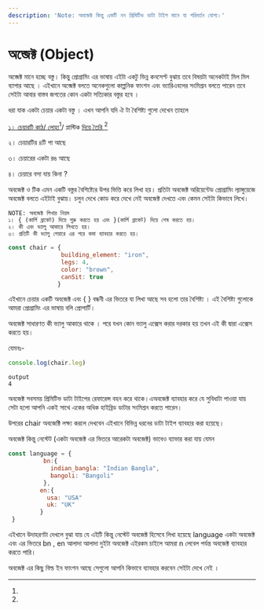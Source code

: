 ```yaml
---
description: 'Note: অবজেক্ট কিন্তু একটি নন প্রিমিটিভ ডাটা টাইপ মানে যা পরিবর্তন যোগ্য।'
---
```


# অব্জেক্ট (Object)

অব্জেক্ট মানে হচ্ছে বস্তু। কিন্তু প্রোগ্রামিং এর ভাষায় এইটা একটু ভিন্ন কনসেপ্ট বুঝায় তবে বিষয়টা অনেকটাই মিল মিল ব্যাপার আছে । এইখানে অব্জেক্ট বলতে অনেকগুলো কাল্পনিক ফাংশন এবং ভ্যারিএবলের সংমিশ্রন বলতে পারেন তবে সেইটা আবার বাস্তব জগতের কোন একটা সত্যিকার বস্তুর হবে ।&#x20;

ধরা যাক একটা চেয়ার একটা বস্তু । এখন আপনি যদি ঐ টা বৈশিষ্ট্য গুলো দেখেন তাহলে&#x20;

[১। চেয়ারটি কাঠ/ লোহা](#user-content-fn-1)[^1]/ প্লাস্টিক [দিয়ে তৈরি ](#user-content-fn-2)[^2]

২। চেয়ারটির ৪টি পা আছে

৩। চেয়ারের একটা রঙ আছে

৪। চেয়ারে বসা যায় কিনা ?



অবজেক্ট ও টিক এমন একটি বস্তুর বৈশিষ্ট্যের উপর ভিত্তি করে লিখা হয়। প্রতিটা অবজেক্ট অরিয়েন্টেড প্রোগ্রামিং ল্যাঙ্গুয়েজে অবজেক্ট বলতে এইটাই বুঝায়। চলুন দেখে  কোড করে দেখে নেই অবজেক্ট দেখতে এবং কেমন সেইটা কিভাবে লিখে।&#x20;

```
NOTE: অবজেক্ট লিখার নিয়ম
১। { (কার্লি ব্রাকেট) দিয়ে শুরু করতে হয় এবং }(কার্লি ব্রাকেট) দিয়ে শেষ করতে হয়।
২। কী এবং ভ্যালু আকারে লিখতে হয়।
৩। প্রতিটি কী ভ্যালু পেয়ারে এর পরে কমা ব্যাবহার করতে হয়। 
```



```javascript
const chair = {
               building_element: "iron",
               legs: 4,
               color: "brown",
               canSit: true
              }
```

এইখানে চেয়ার একটি অবজেক্ট এবং { } বন্ধনী এর ভিতরে যা লিখা আছে সব হলো তার বৈশিষ্ট্য । এই বৈশিষ্ট্য গুলোকে আমরা প্রোগ্রামিং এর ভাষায় বলি প্রোপার্টি। &#x20;

অবজেক্ট সাধারণত কী ভ্যালু আকারে থাকে । পরে যখন কোন ভ্যালু  এক্সেস করার দরকার হয় তখন এই কী দ্বারা এক্সেস করতে হয়।&#x20;

যেমনঃ-&#x20;

```javascript
console.log(chair.leg)
```

```
output
4
```

অবজেক্ট সবসময় প্রিমিটিভ ডাটা টাইপের  রেফারেন্স বহন করে থাকে।এঅবজেক্ট ব্যাবহার করে যে সুবিধাটা পাওয়া যায় সেটা হলো আপনি একই সাথে একের অধিক হাইব্রিড ডাটার সংমিশ্রন করতে পারেন।

উপরের chair অবজেক্টি লক্ষ্য করলে দেখবেন এইখানে বিভিন্ন ধরনের ডাটা টাইপ ব্যাবহার করা হয়েছে।

অবজেক্ট কিন্তু নেস্টেট (একটা অবজেক্ট এর ভিতরে আরেকটা অবজেক্ট) ভাবেও ব্যাভার করা যায় যেমন&#x20;

```javascript
const language = {
          bn:{
            indian_bangla: "Indian Bangla",
            bangoli: "Bangoli"
          },
         en:{
           usa: "USA"
           uk: "UK"
         }
 }
```

এইখানে উদাহরণটা দেখলে বুঝা যায় যে এইটি কিন্তু নেস্টেট অবজেক্ট হিসেবে লিখা হয়েছে  language একটা অবজেক্ট এবং এর ভিতরে bn , en আলাদা আলাদা দুইটা অবজেক্ট এইরকম চাইলে আমরা n লেবেল পর্যন্ত অবজেক্ট ব্যাবহার করতে পারি।&#x20;

অবজেক্ট এর কিছু বিল্ড ইন ফাংশন আছে সেগুলো আপনি কিভাবে ব্যাবহার করবেন সেইটা দেখে নেই ।





[^1]: 

[^2]: 
